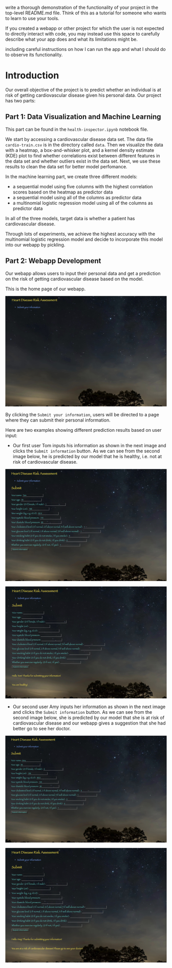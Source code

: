 write a thorough demonstration of the functionality of your project in the top-level README.md file. Think of this as a tutorial for someone who wants to learn to use your tools. 

If you created a webapp or other project for which the user is not expected to directly interact with code, you may instead use this space to carefully describe what your app does and what its limitations might be. 

including careful instructions on how I can run the app and what I should do to observe its functionality. 


# Introduction

Our overall objective of the project is to predict whether an individual is at risk of getting cardiovascular disease given his personal data. Our project has two parts:

## Part 1: Data Visualization and Machine Learning

This part can be found in the `health-inspector.ipynb` notebook file. 

We start by accessing a cardiovascular disease data set. The data file `cardio-train.csv` is in the directory called `data`. Then we visualize the data with a heatmap, a box-and-whisker plot, and a kernel density estimate (KDE) plot to find whether correlations exist between different features in the data set and whether outliers exist in the data set. Next, we use these results to clean the data set for better model perfomance.

In the machine learning part, we create three different models:

- a sequential model using five columns with the highest correlation scores based on the heatmap as predictor data
- a sequential model using all of the columns as predictor data
- a multinomial logistic regression model using all of the columns as predictor data

In all of the three models, target data is whether a patient has cardiovascular disease.

Through lots of experiments, we achieve the highest accuracy with the multinomial logistic regression model and decide to incorporate this model into our webapp by pickling.


## Part 2: Webapp Development

Our webapp allows users to input their personal data and get a prediction on the risk of getting cardiovascular disease based on the model.

This is the home page of our webapp.

![root.jpg](/images/root.jpg)

By clicking the `Submit your information`, users will be directed to a page where they can submit their personal information. 

Here are two examples showing different prediction results based on user input:

- Our first user Tom inputs his information as shown in the next image and clicks the `Submit information` button. As we can see from the second image below, he is predicted by our model that he is healthy, i.e. not at risk of cardiovascular disease.

![input1.jpg](/images/input1.jpg)

![result1.jpg](/images/result1.jpg)

- Our second user Amy inputs her information as shown in the next image and clicks the `Submit information` button. As we can see from the second image below, she is predicted by our model that she is at risk of cardiovascular disease and our webapp gives a suggestion that she had better go to see her doctor.

![input2.jpg](/images/input2.jpg)

![result2.jpg](/images/result2.jpg)